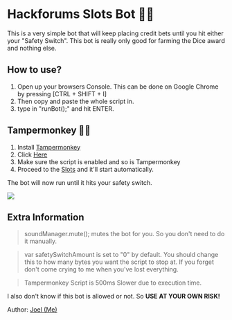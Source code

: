 # Hackforums Slots Bot 🤖🎲
This is a very simple bot that will keep placing credit bets until you hit either your "Safety Switch". This bot is really only good for farming the Dice award and nothing else.


## How to use? 
1) Open up your browsers Console. This can be done on Google Chrome by pressing [CTRL + SHIFT + I]
2) Then copy and paste the whole script in.
3) type in "runBot();" and hit ENTER.

## Tampermonkey 🤖🐵
1) Install <a href="https://www.tampermonkey.net/">Tampermonkey</a>
2) Click <a href="https://openuserjs.org/install/Joel/Hackforums_Slot_Bot.user.js">Here</a>
3) Make sure the script is enabled and so is Tampermonkey
4) Proceed to the <a href="https://hackforums.net/slots.php">Slots</a> and it'll start automatically.

The bot will now run until it hits your safety switch. 

<img src="https://i.gyazo.com/f054f52ed56c48860b89c276ee7627e4.png">

## Extra Information
> soundManager.mute(); mutes the bot for you. So you don't need to do it manually.

> var safetySwitchAmount is set to "0" by default. You should change this to how many bytes you want the script to stop at. If you forget don't come crying to me when you've lost everything.

> Tampermonkey Script is 500ms Slower due to execution time.

I also don't know if this bot is allowed or not. So <b>USE AT YOUR OWN RISK!</b>

Author: <a href="https://hackforums.net/member.php?action=profile&uid=3790579" target="_blank">Joel (Me)</a>
